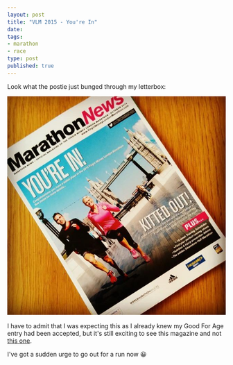 ```yaml
---
layout: post
title: "VLM 2015 - You're In"
date:
tags:
- marathon
- race
type: post
published: true
---
```


Look what the postie just bunged through my letterbox:

![VLM 2015 You're In](/assets/youre-in.jpg)

I have to admit that I was expecting this as I already knew my Good For Age entry had been accepted, but it's still exciting to see this magazine and not [this one](https://pbs.twimg.com/media/By2slB1IYAAb0Hs.jpg:large).

I've got a sudden urge to go out for a run now :grinning:
